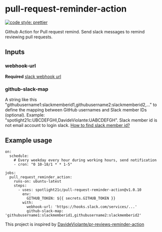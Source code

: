 # pull-request-reminder-action

[![code style: prettier](https://img.shields.io/badge/code_style-prettier-ff69b4.svg?style=flat-square)](https://github.com/prettier/prettier)

Github Action for Pull request remind.
Send slack messages to remind reviewing pull requests.

## Inputs

### webhook-url

**Required** [slack webhook url](https://api.slack.com/messaging/webhooks)

### github-slack-map

A string like this "githubusername1:slackmemberid1,githubusername2:slackmemberid2,..." to define the mapping between GitHub usernames and Slack member IDs (optional). Example: "spotlight21c:UBCDEFGHI,DavideViolante:UABCDEFGH". Slack member id is not email account to login slack. [How to find slack member id?](https://www.google.com/search?q=how+to+find+slack+member+id)

## Example usage

```
on:
  schedule:
    # Every weekday every hour during working hours, send notification
    - cron: "0 10-18/1 * * 1-5"

jobs:
  pull_request_reminder_action:
    runs-on: ubuntu-latest
    steps:
      - uses: spotlight21c/pull-request-reminder-action@v1.0.10
        env:
          GITHUB_TOKEN: ${{ secrets.GITHUB_TOKEN }}
        with:
          webhook-url: 'https://hooks.slack.com/services/...'
          github-slack-map: 'githubusername1:slackmemberid1,githubusername2:slackmemberid2'
```

This project is inspired by [DavideViolante/pr-reviews-reminder-action](https://github.com/DavideViolante/pr-reviews-reminder-action)
